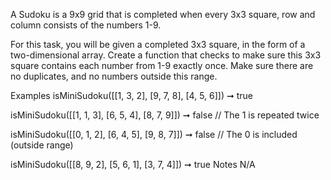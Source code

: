 A Sudoku is a 9x9 grid that is completed when every 3x3 square, row and column consists of the numbers 1-9.

For this task, you will be given a completed 3x3 square, in the form of a two-dimensional array. Create a function that checks to make sure this 3x3 square contains each number from 1-9 exactly once. Make sure there are no duplicates, and no numbers outside this range.

Examples
isMiniSudoku([[1, 3, 2], [9, 7, 8], [4, 5, 6]]) ➞ true

isMiniSudoku([[1, 1, 3], [6, 5, 4], [8, 7, 9]]) ➞ false
// The 1 is repeated twice 

isMiniSudoku([[0, 1, 2], [6, 4, 5], [9, 8, 7]]) ➞ false
// The 0 is included (outside range)

isMiniSudoku([[8, 9, 2], [5, 6, 1], [3, 7, 4]]) ➞ true 
Notes
N/A